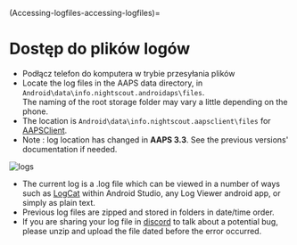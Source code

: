 (Accessing-logfiles-accessing-logfiles)=

# Dostęp do plików logów

* Podłącz telefon do komputera w trybie przesyłania plików
* Locate the log files in the AAPS data directory, in `Android\data\info.nightscout.androidaps\files`.  
    The naming of the root storage folder may vary a little depending on the phone.
* The location is `Android\data\info.nightscout.aapsclient\files` for [AAPSClient](#RemoteControl_aapsclient).
* Note : log location has changed in **AAPS 3.3**. See the previous versions' documentation if needed.

![logs](../images/aapslog.png)

* The current log is a .log file which can be viewed in a number of ways such as [LogCat](https://developer.android.com/studio/debug/am-logcat.html) within Android Studio, any Log Viewer android app, or simply as plain text. 
* Previous log files are zipped and stored in folders in date/time order. 
* If you are sharing your log file in [discord](https://discord.gg/4fQUWHZ4Mw) to talk about a potential bug, please unzip and upload the file dated before the error occurred.